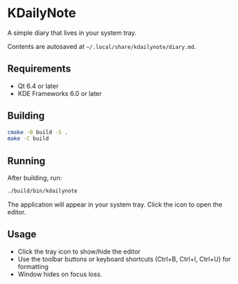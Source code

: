# KDailyNote

A simple diary that lives in your system tray.

Contents are autosaved at `~/.local/share/kdailynote/diary.md`.

## Requirements

- Qt 6.4 or later
- KDE Frameworks 6.0 or later

## Building

```bash
cmake -B build -S .
make -C build
```

## Running

After building, run:
```bash
./build/bin/kdailynote
```

The application will appear in your system tray. Click the icon to open the editor.

## Usage

- Click the tray icon to show/hide the editor
- Use the toolbar buttons or keyboard shortcuts (Ctrl+B, Ctrl+I, Ctrl+U) for formatting
- Window hides on focus loss.
